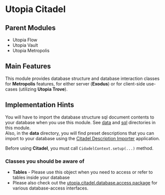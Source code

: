 # Utopia Citadel

## Parent Modules
- Utopia Flow
- Utopia Vault
- Utopia Metropolis

## Main Features
This module provides database structure and database interaction classes for **Metropolis** features, 
for either server (**Exodus**) or for client-side use-cases (utilizing **Utopia Trove**).

## Implementation Hints
You will have to import the database structure sql document contents to your database when you use this module. 
See [data](https://github.com/Mikkomario/Utopia-Scala/tree/master/Citadel/data) and 
[sql](https://github.com/Mikkomario/Utopia-Scala/tree/master/Citadel/data/sql) directories in this module.  
Also, in the **data** directory, you will find preset descriptions that you can import to your database using the 
[Citadel Description Importer](https://github.com/Mikkomario/Utopia-Scala/tree/master/Citadel-Description-Importer) 
application.

Before using **Citadel**, you must call `CidadelContext.setup(...)` method.

### Classes you should be aware of
- **Tables** - Please use this object when you need to access or refer to tables inside your database
- Please also check out the 
  [utopia.citadel.database.access package](https://github.com/Mikkomario/Utopia-Scala/tree/master/Citadel/src/utopia/citadel/database/access) 
  for various database-access interfaces.